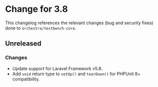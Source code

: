 # Change for 3.8

This changelog references the relevant changes (bug and security fixes) done to `orchestra/testbench-core`.

## Unreleased

### Changes

* Update support for Laravel Framework v5.8.
* Add `void` return type to `setUp()` and `tearDown()` for PHPUnit 8+ compatibility. 
